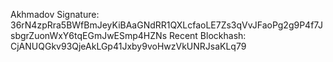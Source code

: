 Akhmadov
Signature: 36rN4zpRra5BWfBmJeyKiBAaGNdRR1QXLcfaoLE7Zs3qVvJFaoPg2g9P4f7JsbgrZuonWxY6tqEGmJwESmp4HZNs
Recent Blockhash: CjANUQGkv93QjeAkLGp41Jxby9voHwzVkUNRJsaKLq79

